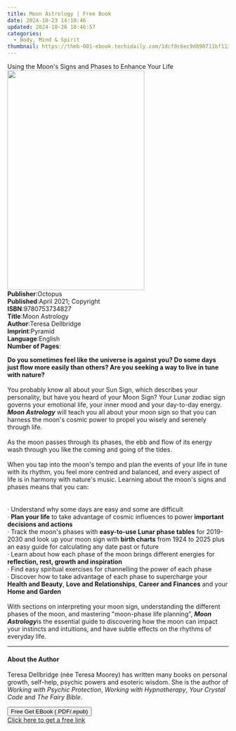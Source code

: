 ```yaml
---
title: Moon Astrology | Free Book
date: 2024-10-23 14:10:46
updated: 2024-10-26 10:46:57
categories:
  - Body, Mind & Spirit
thumbnail: https://thmb-001-ebook.techidaily.com/1dcf0c6ec9d890711bf11347728da93323733e4c259b6cdfc968976214737f2a.jpg
---
```

<main id="book-container">
  <div class="flex flex-col">
    <div class="book-brief flex-1 py-6 px-4 sm:p-6 md:py-10 md:px-8">
      <!-- brief-->
      <div class="book-brief-main">
        Using the Moon's Signs and Phases to Enhance Your Life
      </div>
    </div>
    <div
      class="book-meta-info flex-1 grid gap-4 col-start-1 col-end-3 row-start-1 sm:mb-6 sm:grid-cols-4 lg:gap-6 lg:col-start-2 lg:row-end-6 lg:row-span-6 lg:mb-0"
    >
      <div
        class="book-meta-info-left place-content-center mt-4 p-4 text-sm leading-6 col-start-2 col-span-2 dark:text-slate-400"
      >
        <img
          class="w-full h-500 object-cover rounded-lg sm:h-255 sm:col-span-2 lg:col-span-full"
          src="https://img-001-ebook.techidaily.com/411f961c86317202e5905c858d2e7e452ed52090527ad9bbfa3a1f1c8e49311e.jpg"
          alt=""
          width="312"
          height="500"
        />
      </div>
      <div
        class="book-meta-info-right mt-2 col-start-1 row-start-2 col-span-3 self-center"
      >
        <!-- meta data  -->
        <div class="flex flex-col px-4 md:px-8">
          <div class="flex-1">
            <strong>Publisher</strong>:<span class="px-2">Octopus</span>
          </div>
          <div class="flex-1">
            <strong>Published</strong>:<span class="px-2"
              >April 2021; Copyright</span
            >
          </div>
          <div class="flex-1">
            <strong>ISBN</strong>:<span class="px-2">9780753734827</span>
          </div>
          <div class="flex-1">
            <strong>Title</strong>:<span class="px-2">Moon Astrology</span>
          </div>
          <div class="flex-1">
            <strong>Author</strong>:<span class="px-2">Teresa Dellbridge</span>
          </div>
          <div class="flex-1">
            <strong>Imprint</strong>:<span class="px-2">Pyramid</span>
          </div>
          <div class="flex-1">
            <strong>Language</strong>:<span class="px-2">English</span>
          </div>
          <div class="flex-1">
            <strong>Number of Pages</strong>:<span class="px-2"></span>
          </div>
        </div>
      </div>
    </div>
    <div class="book-description flex-1 py-6 px-4 sm:p-6 md:py-10 md:px-8">
      <div class="book-description-main">
        <div accordion-content="" id="description">
          <p>
            <b
              >Do you sometimes feel like the universe is against you? Do some
              days just flow more easily than others? Are you seeking a way to
              live in tune with nature?</b
            ><br /><br />You probably know all about your Sun Sign, which
            describes your personality, but have you heard of your Moon Sign?
            Your Lunar zodiac sign governs your emotional life, your inner mood
            and your day-to-day energy. <b><i>Moon Astrology</i></b> will teach
            you all about your moon sign so that you can harness the moon's
            cosmic power to propel you wisely and serenely through life.<br /><br />As
            the moon passes through its phases, the ebb and flow of its energy
            wash through you like the coming and going of the tides.<br /><br />When
            you tap into the moon's tempo and plan the events of your life in
            tune with its rhythm, you feel more centred and balanced, and every
            aspect of life is in harmony with nature's music. Learning about the
            moon's signs and phases means that you can:<br /><br /><br />·
            Understand why some days are easy and some are difficult<br />·
            <b>Plan your life</b> to take advantage of cosmic influences to
            power<b> important decisions and actions</b><br />· Track the moon's
            phases with <b>easy-to-use Lunar phase tables</b> for 2019-2030 and
            look up your moon sign with <b>birth charts</b> from 1924 to 2025
            plus an easy guide for calculating any date past or future<br />·
            Learn about how each phase of the moon brings different energies for
            <b>reflection, rest, growth and inspiration</b><br />· Find easy
            spiritual exercises for channelling the power of each phase<br />·
            Discover how to take advantage of each phase to supercharge your
            <b>Health and Beauty</b>, <b>Love and Relationships</b>,
            <b>Career and Finances</b> and your <b>Home and Garden</b
            ><br /><br />With sections on interpreting your moon sign,
            understanding the different phases of the moon, and mastering
            "moon-phase life planning", <b><i>Moon Astrology</i></b
            >is the essential guide to discovering how the moon can impact your
            instincts and intuitions, and have subtle effects on the rhythms of
            everyday life.
          </p>
        </div>
        <div class="accordion-fader"></div>
      </div>
    </div>
    <div class="book-excerpts flex-1 py-6 px-4 sm:p-6 md:py-10 md:px-8">
      <!-- excerpts-->
      <div class="book-excerpts-main">
        <hr />
        <h4 class="placeholder placeholder-heading">
          <span>About the Author</span>
        </h4>
        <p>
          Teresa Dellbridge (née Teresa Moorey) has written many books on
          personal growth, self-help, psychic powers and esoteric wisdom. She is
          the author of <i>Working with Psychic Protection</i>,
          <i>Working with Hypnotherapy</i>, <i>Your Crystal Code</i> and
          <i>The Fairy Bible</i>.
        </p>
      </div>
    </div>
    <div
      class="book-about-author flex-1 py-6 px-4 sm:p-6 md:py-10 md:px-8"
    ></div>
    <div class="book-free-get flex-1 py-6 px-4 sm:p-6 md:py-10 md:px-8">
      <button
        id="btn-free-get"
        class="bg-blue-500 hover:bg-blue-700 text-white font-bold py-2 px-4 rounded"
      >
        Free Get EBook (.PDF/.epub)
      </button>
      <div id="countdown-display" class="px-2 text-lg mt-2"></div>
      <a
        id="free-link"
        class="hidden bg-blue-500 hover:bg-blue-700 text-white font-bold py-2 px-4 rounded"
        href="https://www.ebooks.com/en-us/book/210232228/moon-astrology/teresa-dellbridge/"
        target="_blank"
        >Click here to get a free link</a
      >
    </div>
    <script>
      let countdownTime = 0;
      let countdownInterval = null;
      document
        .getElementById('btn-free-get')
        .addEventListener('click', startCountdown);
      function startCountdown() {
        countdownTime = new Date().getTime() + 60000 * 3;
        countdownInterval = setInterval(updateCountdown, 1000);
        document.getElementById('btn-free-get').disabled = true;
        document
          .getElementById('btn-free-get')
          .classList.add('bg-gray-500', 'cursor-not-allowed');
      }
      function updateCountdown() {
        let currentTime = new Date().getTime();
        let timeLeft = countdownTime - currentTime;
        let secondsLeft = Math.floor(timeLeft / 1000);
        document.getElementById('countdown-display').innerHTML =
          `Remaining time: ${secondsLeft} seconds.`;
        if (secondsLeft <= 0) {
          clearInterval(countdownInterval);
          document.getElementById('btn-free-get').classList.add('hidden');
          document.getElementById('free-link').classList.remove('hidden');
          document.getElementById('countdown-display').innerHTML = '';
        }
      }
    </script>
  </div>
</main>

